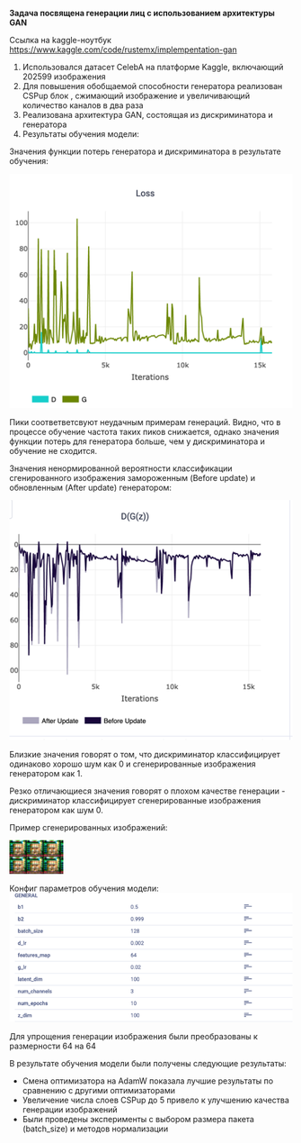**Задача посвящена генерации лиц с использованием архитектуры GAN**

Ссылка на kaggle-ноутбук https://www.kaggle.com/code/rustemx/implempentation-gan
1. Использовался датасет CelebA на платформе Kaggle, включающий 202599 изображения
2. Для повышения обобщаемой способности генератора реализован CSPup блок , сжимающий изображение и увеличивающий количество каналов в два раза
3. Реализована архитектура GAN, состоящая из дискриминатора и генератора
4. Результаты обучения модели:

Значения функции потерь генератора и дискриминатора в результате обучения:

![img_3.png](img_3.png)

Пики соответветсвуют неудачным примерам генераций. Видно, что в процессе обучение частота таких пиков снижается, однако значения функции потерь для генератора больше, чем у дискриминатора и обучение не сходится. 

Значения ненормированной вероятности классификации сгенированного изображения замороженным (Before update) и обновленным (After update) генератором:

![img_1.png](img_1.png)

Близкие значения говорят о том, что дискриминатор классифицирует одинаково хорошо шум как 0 и сгенерированные изображения генератором как 1.

Резко отличающиеся значения говорят о плохом качестве генерации - дискриминатор классифицирует сгенерированные изображения генератором как шум 0.


Пример сгенерированных изображений:

![img_4.png](img_4.png)

Конфиг параметров обучения модели:
![img.png](img.png)

Для упрощения генерации изображения были преобразованы к размерности 64 на 64


В результате обучения модели были получены следующие результаты:
- Смена оптимизатора на AdamW показала лучшие результаты по сравнению с другими оптимизаторами
- Увеличение числа слоев CSPup до 5 привело к улучшению качества генерации изображений
- Были проведены эксперименты с выбором размера пакета (batch_size) и методов нормализации
